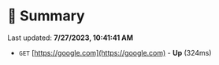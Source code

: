 # 📖 Summary
Last updated: **7/27/2023, 10:41:41 AM**

- `GET` [https://google.com](https://google.com) - **Up** (324ms)
